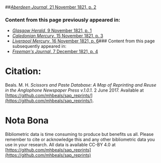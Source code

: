 ##[*Aberdeen Journal*, 21 November 1821, p. 2](https://mhbeals.github.io/sap_html/Aberdeen-Journal/Aberdeen-Journal-21-November-1821-p-2)

### Content from this page previously appeared in:
+ [*Glasgow Herald*, 9 November 1821, p. 1](https://mhbeals.github.io/sap_html/Glasgow-Herald/Glasgow-Herald-9-November-1821-p-1)
+ [*Caledonian Mercury*, 15 November 1821, p. 3](https://mhbeals.github.io/sap_html/Caledonian-Mercury/Caledonian-Mercury-15-November-1821-p-3)
+ [*Liverpool Mercury*, 16 November 1821, p. 6](https://mhbeals.github.io/sap_html/Liverpool-Mercury/Liverpool-Mercury-16-November-1821-p-6)### Content from this page subsequently appeared in:
+ [*Freeman's Journal*, 7 December 1821, p. 4](https://mhbeals.github.io/sap_html/Freeman's-Journal/Freeman's-Journal-7-December-1821-p-4)
                    
# Citation: 

Beals. M. H. *Scissors and Paste Database: A Map of Reprinting and Reuse in the Anglophone Newspaper Press v.1.0.1.* 2 June 2017. Available at [https://github.com/mhbeals/sap_reprints/](https://github.com/mhbeals/sap_reprints/). 
                    
# Nota Bona

Bibliometric data is time consuming to produce but benefits us all. Please remember to cite or acknowledge this and any other bibliometric data you use in your research. All data is available CC-BY 4.0 at [https://github.com/mhbeals/sap_reprints](https://github.com/mhbeals/sap_reprints)